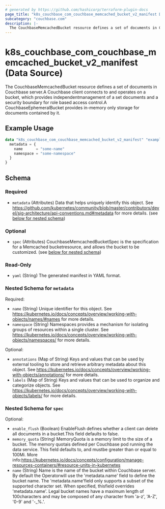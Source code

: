 ```yaml
---
# generated by https://github.com/hashicorp/terraform-plugin-docs
page_title: "k8s_couchbase_com_couchbase_memcached_bucket_v2_manifest Data Source - terraform-provider-k8s"
subcategory: "couchbase.com"
description: |-
  The CouchbaseMemcachedBucket resource defines a set of documents in Couchbase server.A Couchbase client connects to and operates on a bucket, which provides independentmanagement of a set documents and a security boundary for role based access control.A CouchbaseEphemeralBucket provides in-memory only storage for documents contained by it.
---
```


# k8s_couchbase_com_couchbase_memcached_bucket_v2_manifest (Data Source)

The CouchbaseMemcachedBucket resource defines a set of documents in Couchbase server.A Couchbase client connects to and operates on a bucket, which provides independentmanagement of a set documents and a security boundary for role based access control.A CouchbaseEphemeralBucket provides in-memory only storage for documents contained by it.

## Example Usage

```terraform
data "k8s_couchbase_com_couchbase_memcached_bucket_v2_manifest" "example" {
  metadata = {
    name      = "some-name"
    namespace = "some-namespace"
  }
}
```

<!-- schema generated by tfplugindocs -->
## Schema

### Required

- `metadata` (Attributes) Data that helps uniquely identify this object. See https://github.com/kubernetes/community/blob/master/contributors/devel/sig-architecture/api-conventions.md#metadata for more details. (see [below for nested schema](#nestedatt--metadata))

### Optional

- `spec` (Attributes) CouchbaseMemcachedBucketSpec is the specification for a Memcached bucketresource, and allows the bucket to be customized. (see [below for nested schema](#nestedatt--spec))

### Read-Only

- `yaml` (String) The generated manifest in YAML format.

<a id="nestedatt--metadata"></a>
### Nested Schema for `metadata`

Required:

- `name` (String) Unique identifier for this object. See https://kubernetes.io/docs/concepts/overview/working-with-objects/names/#names for more details.
- `namespace` (String) Namespaces provides a mechanism for isolating groups of resources within a single cluster. See https://kubernetes.io/docs/concepts/overview/working-with-objects/namespaces/ for more details.

Optional:

- `annotations` (Map of String) Keys and values that can be used by external tooling to store and retrieve arbitrary metadata about this object. See https://kubernetes.io/docs/concepts/overview/working-with-objects/annotations/ for more details.
- `labels` (Map of String) Keys and values that can be used to organize and categorize objects. See https://kubernetes.io/docs/concepts/overview/working-with-objects/labels/ for more details.


<a id="nestedatt--spec"></a>
### Nested Schema for `spec`

Optional:

- `enable_flush` (Boolean) EnableFlush defines whether a client can delete all documents in a bucket.This field defaults to false.
- `memory_quota` (String) MemoryQuota is a memory limit to the size of a bucket. The memory quotais defined per Couchbase pod running the data service.  This field defaults to, and mustbe greater than or equal to 100Mi.  More info:https://kubernetes.io/docs/concepts/configuration/manage-resources-containers/#resource-units-in-kubernetes
- `name` (String) Name is the name of the bucket within Couchbase server.  By default the Operatorwill use the 'metadata.name' field to define the bucket name.  The 'metadata.name'field only supports a subset of the supported character set.  When specified, thisfield overrides 'metadata.name'.  Legal bucket names have a maximum length of 100characters and may be composed of any character from 'a-z', 'A-Z', '0-9' and '-_%.'.
